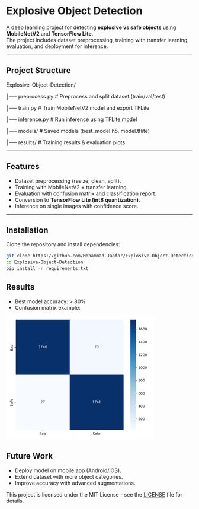 # Explosive Object Detection

A deep learning project for detecting **explosive vs safe objects** using **MobileNetV2** and **TensorFlow Lite**.  
The project includes dataset preprocessing, training with transfer learning, evaluation, and deployment for inference.

---

## Project Structure
Explosive-Object-Detection/

│── preprocess.py # Preprocess and split dataset (train/val/test)

│── train.py # Train MobileNetV2 model and export TFLite

│── inference.py # Run inference using TFLite model

│── models/ # Saved models (best_model.h5, model.tflite)

│── results/ # Training results & evaluation plots

---

## Features
- Dataset preprocessing (resize, clean, split).
- Training with MobileNetV2 + transfer learning.
- Evaluation with confusion matrix and classification report.
- Conversion to **TensorFlow Lite (int8 quantization)**.
- Inference on single images with confidence score.

---

## Installation
Clone the repository and install dependencies:
```bash
git clone https://github.com/Mohammad-Jaafar/Explosive-Object-Detection.git
cd Explosive-Object-Detection
pip install -r requirements.txt
```

## Results

- Best model accuracy: > 80%
- Confusion matrix example:

<img src="results/confusion_matrix.png" alt="Confusion Matrix" width="400" />


## Future Work

- Deploy model on mobile app (Android/iOS).
- Extend dataset with more object categories.
- Improve accuracy with advanced augmentations.

This project is licensed under the MIT License - see the [LICENSE](LICENSE) file for details.
